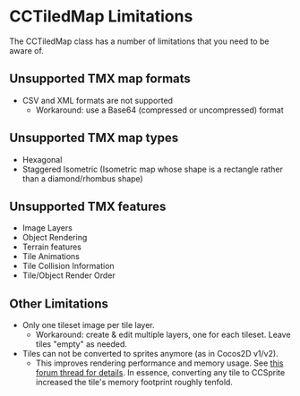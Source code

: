 # CCTiledMap Limitations

The CCTiledMap class has a number of limitations that you need to be aware of.

## Unsupported TMX map formats
- CSV and XML formats are not supported
	- Workaround: use a Base64 (compressed or uncompressed) format
		
## Unsupported TMX map types
- Hexagonal
- Staggered Isometric (Isometric map whose shape is a rectangle rather than a diamond/rhombus shape)
	
## Unsupported TMX features
- Image Layers
- Object Rendering
- Terrain features
- Tile Animations
- Tile Collision Information
- Tile/Object Render Order

## Other Limitations
- Only one tileset image per tile layer.
	- Workaround: create & edit multiple layers, one for each tileset. Leave tiles "empty" as needed.
- Tiles can not be converted to sprites anymore (as in Cocos2D v1/v2).
	- This improves rendering performance and memory usage. See [this forum thread for details](http://forum.cocos2d-swift.org/t/v3-1-beta-tilemaps-tileat-function/13298). In essence, converting any tile to CCSprite increased the tile's memory footprint roughly tenfold.
